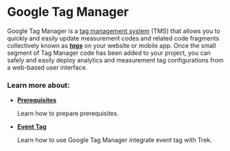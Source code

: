# Google Tag Manager

Google Tag Manager is a [tag management system](https://en.wikipedia.org/wiki/Tag\_management\_system) (TMS) that allows you to quickly and easily update measurement codes and related code fragments collectively known as [_**tags**_](https://support.google.com/tagmanager/answer/3281060) on your website or mobile app. Once the small segment of Tag Manager code has been added to your project, you can safely and easily deploy analytics and measurement tag configurations from a web-based user interface.

### Learn more about:

*   ****[**Prerequisites**](broken-reference)****

    Learn how to prepare prerequisites.
*   ****[**Event Tag**](broken-reference)****

    Learn how to use Google Tag Manager integrate event tag with Trek.
